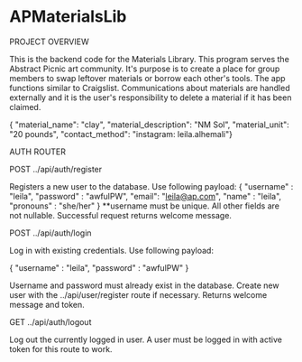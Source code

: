 # APMaterialsLib

PROJECT OVERVIEW

This is the backend code for the Materials Library. This program serves the Abstract Picnic art community. It's purpose is to create a place for group members to swap leftover materials or borrow each other's tools. The app functions similar to Craigslist. Communications about materials are handled externally and it is the user's responsibility to delete a material if it has been claimed. 


{ "material_name": "clay", "material_description": "NM Sol", "material_unit": "20 pounds", "contact_method": "instagram: leila.alhemali"}


AUTH ROUTER

POST ../api/auth/register 

Registers a new user to the database. Use following payload: 
{
    "username" : "leila",
    "password" : "awfulPW",
    "email": "leila@ap.com",
    "name" : "leila",
    "pronouns" : "she/her"
}
**username must be unique. All other fields are not nullable. Successful request returns welcome message.

POST ../api/auth/login 

Log in with existing credentials. Use following payload:

{
    "username" : "leila",
    "password" : "awfulPW"
}

Username and password must already exist in the database. Create new user with the ../api/user/register route if necessary. Returns welcome message and token. 

GET ../api/auth/logout

Log out the currently logged in user. A user must be logged in with active token for this route to work.

